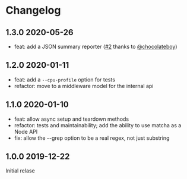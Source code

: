 # Changelog

## 1.3.0 2020-05-26

- feat: add a JSON summary reporter ([#2](https://github.com/connor4312/matcha/pull/2) thanks to [@chocolateboy](https://github.com/chocolateboy))

## 1.2.0 2020-01-11

- feat: add a `--cpu-profile` option for tests
- refactor: move to a middleware model for the internal api

## 1.1.0 2020-01-10

- feat: allow async setup and teardown methods
- refactor: tests and maintainability; add the ability to use matcha as a Node API
- fix: allow the --grep option to be a real regex, not just substring

## 1.0.0 2019-12-22

Initial relase
